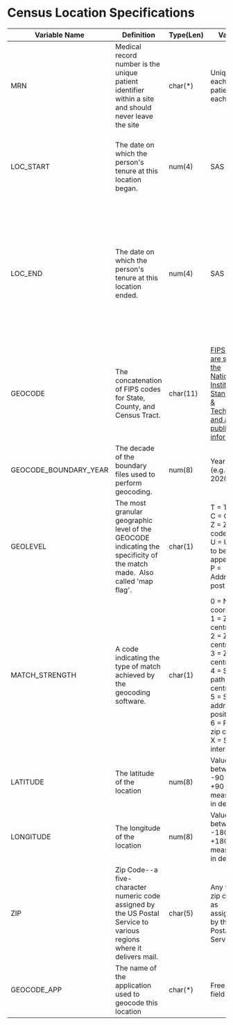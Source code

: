 # Census Location Specifications
| Variable Name           | Definition                                                                                                               | Type(Len) | Values                                                                                                                                                                                                 | Implementation Guidelines                                                                                                                                                                                                                                                                                                                                                                        |
| ----------------------- | ------------------------------------------------------------------------------------------------------------------------ | --------- | ------------------------------------------------------------------------------------------------------------------------------------------------------------------------------------------------------ | ------------------------------------------------------------------------------------------------------------------------------------------------------------------------------------------------------------------------------------------------------------------------------------------------------------------------------------------------------------------------------------------------ |
| MRN                     | Medical record number is the unique patient identifier within a site and should never leave the site                     | char(\*)  | Unique to each patient at each site                                                                                                                                                                    |                                                                                                                                                                                                                                                                                                                                                                                                  |
| LOC\_START              | The date on which the person's tenure at this location began.                                                            | num(4)    | SAS date                                                                                                                                                                                               | The latest LOC\_START for a GEOCODE\_BOUNDARY\_YEAR is last day of the year after the decade ends. For example, the last valid LOC\_START date for a boundary year of  2010 would be 12/31/2021.                                                                                                                                                                                                 |
| LOC\_END                | The date on which the person's tenure at this location ended.                                                            | num(4)    | SAS date                                                                                                                                                                                               | The earliest LOC\_END for a GEOCODE\_BOUNDARY\_YEAR is the first day of the earliest ACS data related to the decade. For example, the first date for a boundary year of 2010 would be 1/1/2008, and the first date for 2020 would be 1/1/2016.<br><br>To clarify, for GEOCODE\_BOUNDARY\_YEAR 2010, include any LOC\_END on or after 1/1/2008, provided the LOC\_START is before 12/31/2021.<br> |
| GEOCODE                 | The concatenation of FIPS codes for State, County, and Census Tract.                                                     | char(11)  | [FIPS values are set by the National Institute of Standards & Technology and are public information](http://www.nist.gov/)                                                                             |                                                                                                                                                                                                                                                                                                                                                                                                  |
| GEOCODE\_BOUNDARY\_YEAR | The decade of the boundary files used to perform geocoding.                                                              | num(8)    | Year values (e.g. 2010, 2020)                                                                                                                                                                          | For example, boundary file years 2010 - 2019 are compatible with the GEOCODE\_BOUNDARY\_YEAR 2010                                                                                                                                                                                                                                                                                                |
| GEOLEVEL                | The most granular geographic level of the GEOCODE indicating the specificity of the match made.  Also called 'map flag'. | char(1)   | T = Tract<br>C = County<br>Z = Zip code<br>U = Unable to be appended<br>P = Address is post office                                                                                                     | Tract level data is preferred where possible.                                                                                                                                                                                                                                                                                                                                                    |
| MATCH\_STRENGTH         | A code indicating the type of match achieved by the geocoding software.                                                  | char(1)   | 0 = No coordinates<br>1 = Zip +0 centroid<br>2 = Zip +2 centroid<br>3 = Zip +4 centroid<br>4 = Shape path centroid<br>5 = Street address position<br>6 = Point zip centroid<br>X = Street intersection |                                                                                                                                                                                                                                                                                                                                                                                                  |
| LATITUDE                | The latitude of the location                                                                                             | num(8)    | Value between -90 and +90 measured in degrees                                                                                                                                                          |                                                                                                                                                                                                                                                                                                                                                                                                  |
| LONGITUDE               | The longitude of the location                                                                                            | num(8)    | Value between -180 and +180 measured in degrees                                                                                                                                                        |                                                                                                                                                                                                                                                                                                                                                                                                  |
| ZIP                     | Zip Code--a five-character numeric code assigned by the US Postal Service to various regions where it delivers mail.     | char(5)   | Any valid zip code, as assigned by the US Postal Service                                                                                                                                               |                                                                                                                                                                                                                                                                                                                                                                                                  |
| GEOCODE\_APP            | The name of the application used to geocode this location                                                                | char(\*)  | Free text field                                                                                                                                                                                        |                                                                                                                                                                                                                                                                                                                                                                                                  |